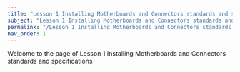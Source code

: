 ```yaml
---
title: "Lesson 1 Installing Motherboards and Connectors standards and specifications"
subject: "Lesson 1 Installing Motherboards and Connectors standards and specifications"
permalink: "/Lesson 1 Installing Motherboards and Connectors standards and specifications"
nav_order: 1
---
```


Welcome to the page of Lesson 1 Installing Motherboards and Connectors standards and specifications
